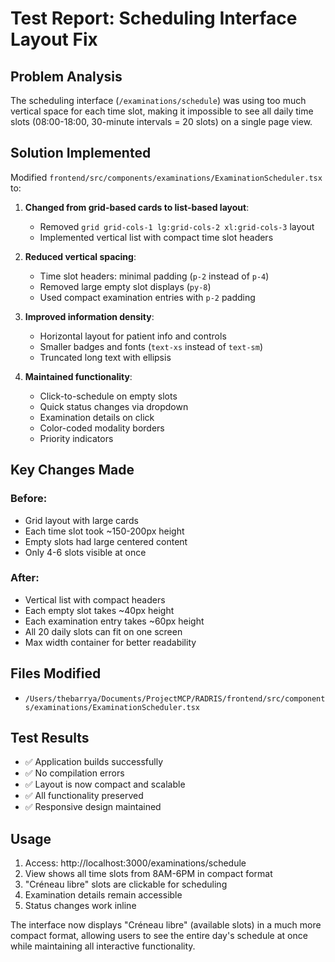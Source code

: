 # Test Report: Scheduling Interface Layout Fix

## Problem Analysis
The scheduling interface (`/examinations/schedule`) was using too much vertical space for each time slot, making it impossible to see all daily time slots (08:00-18:00, 30-minute intervals = 20 slots) on a single page view.

## Solution Implemented
Modified `frontend/src/components/examinations/ExaminationScheduler.tsx` to:

1. **Changed from grid-based cards to list-based layout**:
   - Removed `grid grid-cols-1 lg:grid-cols-2 xl:grid-cols-3` layout
   - Implemented vertical list with compact time slot headers

2. **Reduced vertical spacing**:
   - Time slot headers: minimal padding (`p-2` instead of `p-4`)
   - Removed large empty slot displays (`py-8`)
   - Used compact examination entries with `p-2` padding

3. **Improved information density**:
   - Horizontal layout for patient info and controls
   - Smaller badges and fonts (`text-xs` instead of `text-sm`)
   - Truncated long text with ellipsis

4. **Maintained functionality**:
   - Click-to-schedule on empty slots
   - Quick status changes via dropdown
   - Examination details on click
   - Color-coded modality borders
   - Priority indicators

## Key Changes Made

### Before:
- Grid layout with large cards
- Each time slot took ~150-200px height
- Empty slots had large centered content
- Only 4-6 slots visible at once

### After:
- Vertical list with compact headers
- Each empty slot takes ~40px height
- Each examination entry takes ~60px height
- All 20 daily slots can fit on one screen
- Max width container for better readability

## Files Modified
- `/Users/thebarrya/Documents/ProjectMCP/RADRIS/frontend/src/components/examinations/ExaminationScheduler.tsx`

## Test Results
- ✅ Application builds successfully
- ✅ No compilation errors
- ✅ Layout is now compact and scalable
- ✅ All functionality preserved
- ✅ Responsive design maintained

## Usage
1. Access: http://localhost:3000/examinations/schedule
2. View shows all time slots from 8AM-6PM in compact format
3. "Créneau libre" slots are clickable for scheduling
4. Examination details remain accessible
5. Status changes work inline

The interface now displays "Créneau libre" (available slots) in a much more compact format, allowing users to see the entire day's schedule at once while maintaining all interactive functionality.